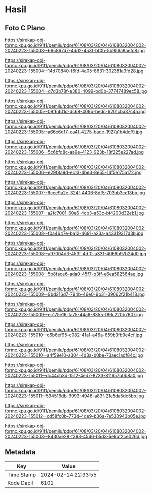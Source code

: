 # Hasil

## Foto C Plano

https://sirekap-obj-formc.kpu.go.id/91f1/pemilu/pdpr/61/08/03/20/04/6108032004002-20240223-155003--665867d7-4dd2-453f-bf0b-5b956a8aefc8.jpg

https://sirekap-obj-formc.kpu.go.id/91f1/pemilu/pdpr/61/08/03/20/04/6108032004002-20240223-155004--14d70840-f6fd-4a05-8631-302381a3fd28.jpg

https://sirekap-obj-formc.kpu.go.id/91f1/pemilu/pdpr/61/08/03/20/04/6108032004002-20240223-155004--d7d3b78f-e380-4099-bd0b-37747489ec58.jpg

https://sirekap-obj-formc.kpu.go.id/91f1/pemilu/pdpr/61/08/03/20/04/6108032004002-20240223-155005--09f6401d-dc68-409b-bedc-6201cba37c4a.jpg

https://sirekap-obj-formc.kpu.go.id/91f1/pemilu/pdpr/61/08/03/20/04/6108032004002-20240223-155005--a66c6d17-ea4f-4275-bade-1927a1b4def9.jpg

https://sirekap-obj-formc.kpu.go.id/91f1/pemilu/pdpr/61/08/03/20/04/6108032004002-20240223-155006--5c6bfd8c-aa9e-4123-923b-18f225e227ad.jpg

https://sirekap-obj-formc.kpu.go.id/91f1/pemilu/pdpr/61/08/03/20/04/6108032004002-20240223-155006--e29f8a9d-ec13-4be3-8e55-14f5e175a172.jpg

https://sirekap-obj-formc.kpu.go.id/91f1/pemilu/pdpr/61/08/03/20/04/6108032004002-20240223-155007--6cee9a2e-324f-4406-8df5-703bb3ce13bb.jpg

https://sirekap-obj-formc.kpu.go.id/91f1/pemilu/pdpr/61/08/03/20/04/6108032004002-20240223-155007--a2fc7001-60e6-4cb3-a53c-bf4200d32eb1.jpg

https://sirekap-obj-formc.kpu.go.id/91f1/pemilu/pdpr/61/08/03/20/04/6108032004002-20240223-155008--f0a4647e-ba12-4691-a23a-a43319317d3b.jpg

https://sirekap-obj-formc.kpu.go.id/91f1/pemilu/pdpr/61/08/03/20/04/6108032004002-20240223-155008--a97004d3-453f-4df0-a331-4066b97b24d0.jpg

https://sirekap-obj-formc.kpu.go.id/91f1/pemilu/pdpr/61/08/03/20/04/6108032004002-20240223-155008--5b8face6-ada0-45f7-b3ff-e6ea582564ae.jpg

https://sirekap-obj-formc.kpu.go.id/91f1/pemilu/pdpr/61/08/03/20/04/6108032004002-20240223-155009--9bd216d7-794b-46e0-9b31-39062f21b418.jpg

https://sirekap-obj-formc.kpu.go.id/91f1/pemilu/pdpr/61/08/03/20/04/6108032004002-20240223-155009--ec175e16-fa75-44a6-8355-f86c220b7607.jpg

https://sirekap-obj-formc.kpu.go.id/91f1/pemilu/pdpr/61/08/03/20/04/6108032004002-20240223-155010--c6b6ef95-c082-41a1-a46a-659b3fb9e4cf.jpg

https://sirekap-obj-formc.kpu.go.id/91f1/pemilu/pdpr/61/08/03/20/04/6108032004002-20240223-155010--a4f59e10-a304-4d3a-b0be-73aec1adf84c.jpg

https://sirekap-obj-formc.kpu.go.id/91f1/pemilu/pdpr/61/08/03/20/04/6108032004002-20240223-155011--dc44cb3d-1512-4ed7-8733-811657b0b8a0.jpg

https://sirekap-obj-formc.kpu.go.id/91f1/pemilu/pdpr/61/08/03/20/04/6108032004002-20240223-155011--594516db-9993-4946-a83f-21e5da5dc5bb.jpg

https://sirekap-obj-formc.kpu.go.id/91f1/pemilu/pdpr/61/08/03/20/04/6108032004002-20240223-155012--cd58fc0b-773d-4de9-b36a-7e530943b05e.jpg

https://sirekap-obj-formc.kpu.go.id/91f1/pemilu/pdpr/61/08/03/20/04/6108032004002-20240223-155003--8430ae28-f393-4546-b5d3-5e9bf2ce026d.jpg


## Metadata

| Key        | Value               |
| ---------- | ------------------- |
| Time Stamp | 2024-02-24 22:33:55 |
| Kode Dapil | 6101                |



